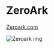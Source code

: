 # ZeroArk

[Zeroark.com](https://zeroark.com/)


![Zeroark img](ihttps://github.com/zeroarkmain/zeroark-website/blob/master/zeroark.png)
